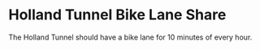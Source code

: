 # Holland Tunnel Bike Lane Share

The Holland Tunnel should have a bike lane for 10 minutes of every hour.
